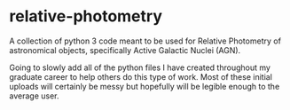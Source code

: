 # relative-photometry
A collection of python 3 code meant to be used for Relative Photometry of astronomical objects, specifically Active Galactic Nuclei (AGN).

Going to slowly add all of the python files I have created throughout my graduate career to help others do this type of work. Most of these initial uploads will certainly be messy but hopefully will be legible enough to the average user. 
